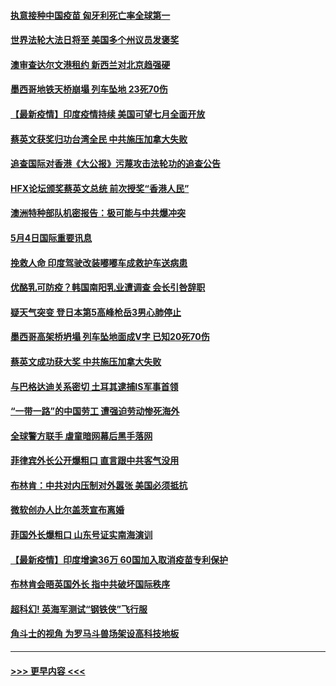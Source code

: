 #### [执意接种中国疫苗 匈牙利死亡率全球第一](../pages/prog202/a103110547.md?t=05050151) 
#### [世界法轮大法日将至 美国多个州议员发褒奖](../pages/prog202/a103110587.md?t=05050151) 
#### [澳审查达尔文港租约 新西兰对北京趋强硬](../pages/prog202/a103110593.md?t=05050151) 
#### [墨西哥地铁天桥崩塌 列车坠地 23死70伤](../pages/prog202/a103110590.md?t=05050151) 
#### [【最新疫情】印度疫情持续 美国可望七月全面开放](../pages/prog202/a103110553.md?t=05050151) 
#### [蔡英文获奖归功台湾全民 中共施压加拿大失败](../pages/prog202/a103110535.md?t=05050151) 
#### [追查国际对香港《大公报》污蔑攻击法轮功的追查公告](../pages/prog202/a103110496.md?t=05050151) 
#### [HFX论坛颁奖蔡英文总统 前次授奖“香港人民”](../pages/prog202/a103110378.md?t=05050151) 
#### [澳洲特种部队机密报告：极可能与中共爆冲突](../pages/prog202/a103110356.md?t=05050151) 
#### [5月4日国际重要讯息](../pages/prog202/a103110382.md?t=05050151) 
#### [挽救人命 印度驾驶改装嘟嘟车成救护车送病患](../pages/prog202/a103110343.md?t=05050151) 
#### [优酪乳可防疫？韩国南阳乳业遭调查 会长引咎辞职](../pages/prog202/a103110316.md?t=05050151) 
#### [疑天气突变 登日本第5高峰枪岳3男心肺停止](../pages/prog202/a103110301.md?t=05050151) 
#### [墨西哥高架桥坍塌 列车坠地面成V字 已知20死70伤](../pages/prog202/a103110283.md?t=05050151) 
#### [蔡英文成功获大奖 中共施压加拿大失败](../pages/prog202/a103110276.md?t=05050151) 
#### [与巴格达迪关系密切 土耳其逮捕IS军事首领](../pages/prog202/a103110225.md?t=05050151) 
#### [“一带一路”的中国劳工 遭强迫劳动惨死海外](../pages/prog202/a103110211.md?t=05050151) 
#### [全球警方联手 虐童暗网幕后黑手落网](../pages/prog202/a103110019.md?t=05050151) 
#### [菲律宾外长公开爆粗口 直言跟中共客气没用](../pages/prog202/a103109850.md?t=05050151) 
#### [布林肯：中共对内压制对外嚣张 美国必须抵抗](../pages/prog202/a103110117.md?t=05050151) 
#### [微软创办人比尔盖茨宣布离婚](../pages/prog202/a103110101.md?t=05050151) 
#### [菲国外长爆粗口 山东号证实南海演训](../pages/prog202/a103109803.md?t=05050151) 
#### [【最新疫情】印度增逾36万 60国加入取消疫苗专利保护](../pages/prog202/a103109808.md?t=05050151) 
#### [布林肯会晤英国外长 指中共破坏国际秩序](../pages/prog202/a103110004.md?t=05050151) 
#### [超科幻! 英海军测试“钢铁侠”飞行服](../pages/prog202/a103109986.md?t=05050151) 
#### [角斗士的视角 为罗马斗兽场架设高科技地板](../pages/prog202/a103109979.md?t=05050151) 

----
#### [ >>> 更早内容 <<< ](../indexes/prog202-earlier.md)
